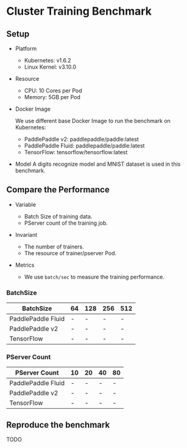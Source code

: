 # Cluster Training Benchmark

## Setup

- Platform
  - Kubernetes: v1.6.2
  - Linux Kernel: v3.10.0

- Resource
  - CPU: 10 Cores per Pod
  - Memory: 5GB per Pod

- Docker Image

  We use different base Docker Image to run the benchmark on Kubernetes:
  - PaddlePaddle v2: paddlepaddle/paddle:latest
  - PaddlePaddle Fluid: paddlepaddle/paddle:latest
  - TensorFlow: tensorflow/tensorflow:latest

- Model
  A digits recognize model and MNIST dataset is used in this benchmark.

## Compare the Performance

- Variable
  - Batch Size of training data.
  - PServer count of the training job.

- Invariant
  - The number of trainers.
  - The resource of trainer/pserver Pod.

- Metrics
  - We use `batch/sec` to measure the training performance.

### BatchSize

| BatchSize | 64 | 128 | 256 | 512 |
| -- | -- | -- | -- | -- |
| PaddlePaddle Fluid | - | - | - | - |
| PaddlePaddle v2 | - | - | - | - |
| TensorFlow | - | - | - | - |

### PServer Count

| PServer Count | 10 | 20 | 40 | 80 |
| -- | -- | -- | -- | -- |
| PaddlePaddle Fluid | - | - | - | - |
| PaddlePaddle v2 | - | - | - | - |
| TensorFlow | - | - | - | - |

## Reproduce the benchmark

TODO
